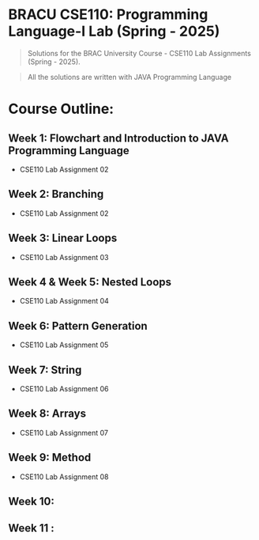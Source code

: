 # BRACU CSE110: Programming Language-I Lab (Spring - 2025)

> Solutions for the BRAC University Course - CSE110 Lab Assignments (Spring - 2025).

> All the solutions are written with JAVA Programming Language

# Course Outline:

## **Week 1:** Flowchart and Introduction to JAVA Programming Language
 * CSE110 Lab Assignment 02

## **Week 2:** Branching
 * CSE110 Lab Assignment 02

## **Week 3:** Linear Loops
 * CSE110 Lab Assignment 03

## **Week 4 & Week 5:** Nested Loops
 * CSE110 Lab Assignment 04

## **Week 6:** Pattern Generation
 * CSE110 Lab Assignment 05

## **Week 7:** String
 * CSE110 Lab Assignment 06

## **Week 8:** Arrays
 * CSE110 Lab Assignment 07

## **Week 9:** Method
 * CSE110 Lab Assignment 08

## **Week 10:**

## **Week 11 :**
